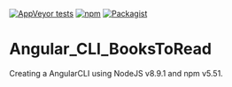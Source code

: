 [![AppVeyor tests](https://img.shields.io/appveyor/tests/NZSmartie/coap-net-iu0to.svg)]() [![npm](https://img.shields.io/npm/v/npm.svg)]()  [![Packagist](https://img.shields.io/packagist/l/doctrine/orm.svg)](https://github.com/mattd429/Angular_CLI_BooksToRead/blob/master/LICENSE) 

# Angular_CLI_BooksToRead
Creating a AngularCLI using NodeJS v8.9.1 and npm v5.51.
